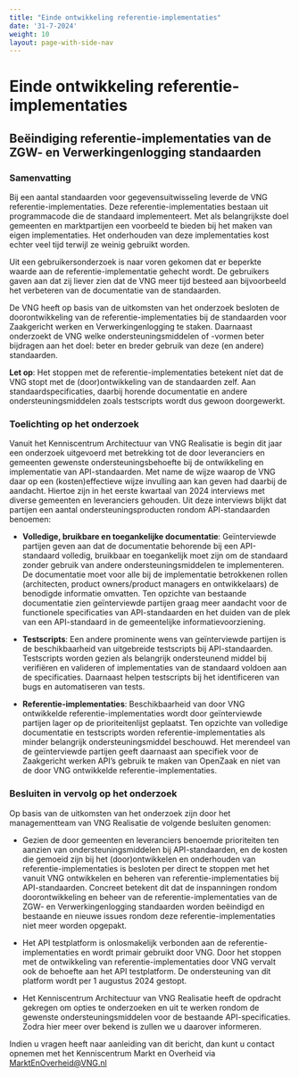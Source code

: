 ```yaml
---
title: "Einde ontwikkeling referentie-implementaties"
date: '31-7-2024'
weight: 10
layout: page-with-side-nav
---
```

# Einde ontwikkeling referentie-implementaties
 
## Beëindiging referentie-implementaties van de ZGW- en Verwerkingenlogging standaarden  

### Samenvatting 

Bij een aantal standaarden voor gegevensuitwisseling leverde de VNG referentie-implementaties. Deze referentie-implementaties bestaan 
uit programmacode die de standaard implementeert. Met als belangrijkste doel gemeenten en marktpartijen een voorbeeld te bieden bij 
het maken van eigen implementaties. Het onderhouden van deze implementaties kost echter veel tijd terwijl ze weinig gebruikt worden. 

Uit een gebruikersonderzoek is naar voren gekomen dat er beperkte waarde aan de referentie-implementatie gehecht wordt. De gebruikers 
gaven aan dat zij liever zien dat de VNG meer tijd besteed aan bijvoorbeeld het verbeteren van de documentatie van de standaarden. 

De VNG heeft op basis van de uitkomsten van het onderzoek besloten de doorontwikkeling van de referentie-implementaties bij de 
standaarden voor Zaakgericht werken en Verwerkingenlogging te staken. Daarnaast onderzoekt de VNG welke ondersteuningsmiddelen of -vormen 
beter bijdragen aan het doel: beter en breder gebruik van deze (en andere) standaarden. 

**Let op**: Het stoppen met de referentie-implementaties betekent níet dat de VNG stopt met de (door)ontwikkeling van de standaarden zelf. 
Aan standaardspecificaties, daarbij horende documentatie en andere ondersteuningsmiddelen zoals testscripts wordt dus gewoon doorgewerkt.  

### Toelichting op het onderzoek 

Vanuit het Kenniscentrum Architectuur van VNG Realisatie is begin dit jaar een onderzoek uitgevoerd met betrekking tot de door leveranciers 
en gemeenten gewenste ondersteuningsbehoefte bij de ontwikkeling en implementatie van API-standaarden. Met name de wijze waarop de VNG daar 
op een (kosten)effectieve wijze invulling aan kan geven had daarbij de aandacht. Hiertoe zijn in het eerste kwartaal van 2024 interviews met 
diverse gemeenten en leveranciers gehouden. Uit deze interviews blijkt dat partijen een aantal ondersteuningsproducten rondom API-standaarden 
benoemen: 

* **Volledige, bruikbare en toegankelijke documentatie**: Geïnterviewde partijen geven aan dat de documentatie behorende bij een API-standaard 
volledig, bruikbaar en toegankelijk moet zijn om de standaard zonder gebruik van andere ondersteuningsmiddelen te implementeren. De 
documentatie moet voor alle bij de implementatie betrokkenen rollen (architecten, product owners/product managers en ontwikkelaars) de 
benodigde informatie omvatten. Ten opzichte van bestaande documentatie zien geïnterviewde partijen graag meer aandacht voor de functionele 
specificaties van API-standaarden en het duiden van de plek van een API-standaard in de gemeentelijke informatievoorziening.  
 
* **Testscripts**: Een andere prominente wens van geïnterviewde partijen is de beschikbaarheid van uitgebreide testscripts bij API-standaarden. 
Testscripts worden gezien als belangrijk ondersteunend middel bij verifiëren en valideren of implementaties van de standaard voldoen aan 
de specificaties. Daarnaast helpen testscripts bij het identificeren van bugs en automatiseren van tests.  
 
* **Referentie-implementaties**: Beschikbaarheid van door VNG ontwikkelde referentie-implementaties wordt door geïnterviewde partijen lager op 
de prioriteitenlijst geplaatst. Ten opzichte van volledige documentatie en testscripts worden referentie-implementaties als minder belangrijk 
ondersteuningsmiddel beschouwd. Het merendeel van de geïnterviewde partijen geeft daarnaast aan specifiek voor de Zaakgericht werken API’s 
gebruik te maken van OpenZaak en niet van de door VNG ontwikkelde referentie-implementaties. 

### Besluiten in vervolg op het onderzoek  

Op basis van de uitkomsten van het onderzoek zijn door het managementteam van VNG Realisatie de volgende besluiten genomen: 

* Gezien de door gemeenten en leveranciers benoemde prioriteiten ten aanzien van ondersteuningsmiddelen bij API-standaarden, en de kosten die 
gemoeid zijn bij het (door)ontwikkelen en onderhouden van referentie-implementaties is besloten per direct te stoppen met het vanuit VNG 
ontwikkelen en beheren van referentie-implementaties bij API-standaarden. Concreet betekent dit dat de inspanningen rondom doorontwikkeling 
en beheer van de referentie-implementaties van de ZGW- en Verwerkingenlogging standaarden worden beëindigd en bestaande en nieuwe issues 
rondom deze referentie-implementaties niet meer worden opgepakt. 

* Het API testplatform is onlosmakelijk verbonden aan de referentie-implementaties en wordt primair gebruikt door VNG. Door het stoppen met 
de ontwikkeling van referentie-implementaties door VNG vervalt ook de behoefte aan het API testplatform. De ondersteuning van dit platform 
wordt per 1 augustus 2024 gestopt.  

* Het Kenniscentrum Architectuur van VNG Realisatie heeft de opdracht gekregen om opties te onderzoeken en uit te werken rondom de gewenste 
ondersteuningsmiddelen voor de bestaande API-specificaties. Zodra hier meer over bekend is zullen we u daarover informeren.  

Indien u vragen heeft naar aanleiding van dit bericht, dan kunt u contact opnemen met het Kenniscentrum Markt en Overheid via MarktEnOverheid@VNG.nl 
